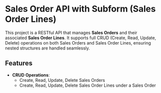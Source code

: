 # Sales Order API with Subform (Sales Order Lines)

This project is a RESTful API that manages **Sales Orders** and their associated **Sales Order Lines**. It supports full CRUD (Create, Read, Update, Delete) operations on both Sales Orders and Sales Order Lines, ensuring nested structures are handled seamlessly.

## Features

- **CRUD Operations**:
  - Create, Read, Update, Delete Sales Orders
  - Create, Read, Update, Delete Sales Order Lines under a Sales Order
